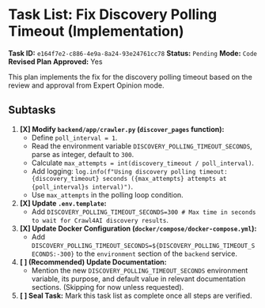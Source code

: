 # Task List: Fix Discovery Polling Timeout (Implementation)

**Task ID:** `e164f7e2-c886-4e9a-8a24-93e24761cc78`
**Status:** `Pending`
**Mode:** `Code`
**Revised Plan Approved:** Yes

This plan implements the fix for the discovery polling timeout based on the review and approval from Expert Opinion mode.

## Subtasks

1.  **[X] Modify `backend/app/crawler.py` (`discover_pages` function):**
    *   Define `poll_interval = 1`.
    *   Read the environment variable `DISCOVERY_POLLING_TIMEOUT_SECONDS`, parse as integer, default to `300`.
    *   Calculate `max_attempts = int(discovery_timeout / poll_interval)`.
    *   Add logging: `log.info(f"Using discovery polling timeout: {discovery_timeout} seconds ({max_attempts} attempts at {poll_interval}s interval)")`.
    *   Use `max_attempts` in the polling loop condition.
2.  **[X] Update `.env.template`:**
    *   Add `DISCOVERY_POLLING_TIMEOUT_SECONDS=300 # Max time in seconds to wait for Crawl4AI discovery results`.
3.  **[X] Update Docker Configuration (`docker/compose/docker-compose.yml`):**
    *   Add `DISCOVERY_POLLING_TIMEOUT_SECONDS=${DISCOVERY_POLLING_TIMEOUT_SECONDS:-300}` to the `environment` section of the `backend` service.
4.  **[ ] (Recommended) Update Documentation:**
    *   Mention the new `DISCOVERY_POLLING_TIMEOUT_SECONDS` environment variable, its purpose, and default value in relevant documentation sections. (Skipping for now unless requested).
5.  **[ ] Seal Task:** Mark this task list as complete once all steps are verified.